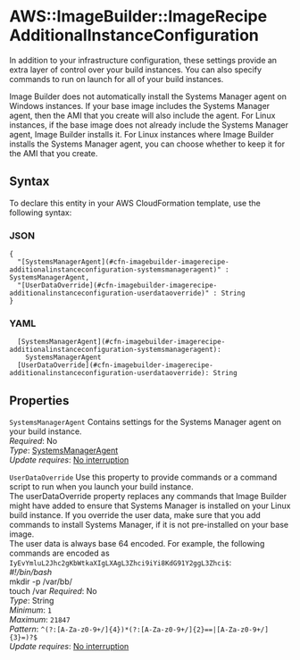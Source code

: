 # AWS::ImageBuilder::ImageRecipe AdditionalInstanceConfiguration<a name="aws-properties-imagebuilder-imagerecipe-additionalinstanceconfiguration"></a>

In addition to your infrastructure configuration, these settings provide an extra layer of control over your build instances\. You can also specify commands to run on launch for all of your build instances\.

Image Builder does not automatically install the Systems Manager agent on Windows instances\. If your base image includes the Systems Manager agent, then the AMI that you create will also include the agent\. For Linux instances, if the base image does not already include the Systems Manager agent, Image Builder installs it\. For Linux instances where Image Builder installs the Systems Manager agent, you can choose whether to keep it for the AMI that you create\.

## Syntax<a name="aws-properties-imagebuilder-imagerecipe-additionalinstanceconfiguration-syntax"></a>

To declare this entity in your AWS CloudFormation template, use the following syntax:

### JSON<a name="aws-properties-imagebuilder-imagerecipe-additionalinstanceconfiguration-syntax.json"></a>

```
{
  "[SystemsManagerAgent](#cfn-imagebuilder-imagerecipe-additionalinstanceconfiguration-systemsmanageragent)" : SystemsManagerAgent,
  "[UserDataOverride](#cfn-imagebuilder-imagerecipe-additionalinstanceconfiguration-userdataoverride)" : String
}
```

### YAML<a name="aws-properties-imagebuilder-imagerecipe-additionalinstanceconfiguration-syntax.yaml"></a>

```
  [SystemsManagerAgent](#cfn-imagebuilder-imagerecipe-additionalinstanceconfiguration-systemsmanageragent): 
    SystemsManagerAgent
  [UserDataOverride](#cfn-imagebuilder-imagerecipe-additionalinstanceconfiguration-userdataoverride): String
```

## Properties<a name="aws-properties-imagebuilder-imagerecipe-additionalinstanceconfiguration-properties"></a>

`SystemsManagerAgent`  <a name="cfn-imagebuilder-imagerecipe-additionalinstanceconfiguration-systemsmanageragent"></a>
Contains settings for the Systems Manager agent on your build instance\.  
*Required*: No  
*Type*: [SystemsManagerAgent](aws-properties-imagebuilder-imagerecipe-systemsmanageragent.md)  
*Update requires*: [No interruption](https://docs.aws.amazon.com/AWSCloudFormation/latest/UserGuide/using-cfn-updating-stacks-update-behaviors.html#update-no-interrupt)

`UserDataOverride`  <a name="cfn-imagebuilder-imagerecipe-additionalinstanceconfiguration-userdataoverride"></a>
Use this property to provide commands or a command script to run when you launch your build instance\.  
The userDataOverride property replaces any commands that Image Builder might have added to ensure that Systems Manager is installed on your Linux build instance\. If you override the user data, make sure that you add commands to install Systems Manager, if it is not pre\-installed on your base image\.  
The user data is always base 64 encoded\. For example, the following commands are encoded as `IyEvYmluL2Jhc2gKbWtkaXIgLXAgL3Zhci9iYi8KdG91Y2ggL3Zhci$`:  
 *\#\!/bin/bash*   
mkdir \-p /var/bb/  
touch /var
*Required*: No  
*Type*: String  
*Minimum*: `1`  
*Maximum*: `21847`  
*Pattern*: `^(?:[A-Za-z0-9+/]{4})*(?:[A-Za-z0-9+/]{2}==|[A-Za-z0-9+/]{3}=)?$`  
*Update requires*: [No interruption](https://docs.aws.amazon.com/AWSCloudFormation/latest/UserGuide/using-cfn-updating-stacks-update-behaviors.html#update-no-interrupt)
